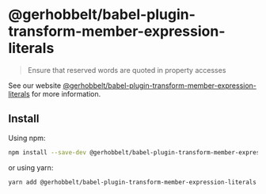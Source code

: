 # @gerhobbelt/babel-plugin-transform-member-expression-literals

> Ensure that reserved words are quoted in property accesses

See our website [@gerhobbelt/babel-plugin-transform-member-expression-literals](https://babeljs.io/docs/en/next/babel-plugin-transform-member-expression-literals.html) for more information.

## Install

Using npm:

```sh
npm install --save-dev @gerhobbelt/babel-plugin-transform-member-expression-literals
```

or using yarn:

```sh
yarn add @gerhobbelt/babel-plugin-transform-member-expression-literals --dev
```
